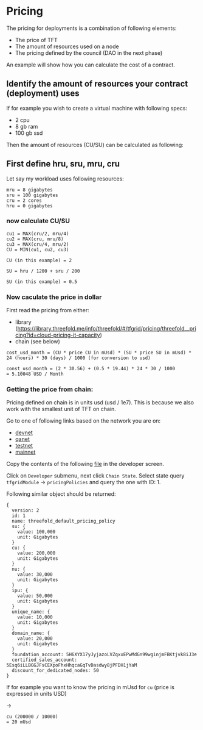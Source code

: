 # Pricing

The pricing for deployments is a combination of following elements:

- The price of TFT
- The amount of resources used on a node
- The pricing defined by the council (DAO in the next phase)

An example will show how you can calculate the cost of a contract.

## Identify the amount of resources your contract (deployment) uses

If for example you wish to create a virtual machine with following specs:

- 2 cpu
- 8 gb ram
- 100 gb ssd

Then the amount of resources (CU/SU) can be calculated as following:

## First define hru, sru, mru, cru

Let say my workload uses following resources:

```
mru = 8 gigabytes
sru = 100 gigabytes
cru = 2 cores
hru = 0 gigabytes
```

### now calculate CU/SU

```
cu1 = MAX(cru/2, mru/4)
cu2 = MAX(cru, mru/8)
cu3 = MAX(cru/4, mru/2)
CU = MIN(cu1, cu2, cu3)

CU (in this example) = 2
```

```
SU = hru / 1200 + sru / 200

SU (in this example) = 0.5
```

### Now caculate the price in dollar

First read the pricing from either:

- library (https://library.threefold.me/info/threefold/#/tfgrid/pricing/threefold__pricing?id=cloud-pricing-it-capacity)
- chain (see below)

```
cost_usd_month = (CU * price CU in mUsd) * (SU * price SU in mUsd) * 24 (hours) * 30 (days) / 1000 (for conversion to usd)

const_usd_month = (2 * 30.56) + (0.5 * 19.44) * 24 * 30 / 1000
= 5.10048 USD / Month
```

### Getting the price from chain:

Pricing defined on chain is in units usd (usd / 1e7). This is because we also work with the smallest unit of TFT on chain.

Go to one of following links based on the network you are on:

- [devnet](https://polkadot.js.org/apps/?rpc=wss%3A%2F%2Ftfchain.dev.grid.tf#/settings/developer)
- [qanet](https://polkadot.js.org/apps/?rpc=wss%3A%2F%2Ftfchain.qa.grid.tf#/settings/developer)
- [testnet](https://polkadot.js.org/apps/?rpc=wss%3A%2F%2Ftfchain.test.grid.tf#/settings/developer)
- [mainnet](https://polkadot.js.org/apps/?rpc=wss%3A%2F%2Ftfchain.grid.tf#/settings/developer)

Copy the contents of the following [file](https://raw.githubusercontent.com/threefoldtech/tfchain_client_js/master/types.json) in the developer screen.

Click on `Developer` submenu, next click `Chain State`. Select state query `tfgridModule` -> `pricingPolicies` and query the one with ID: 1.

Following similar object should be returned:

```
{
  version: 2
  id: 1
  name: threefold_default_pricing_policy
  su: {
    value: 100,000
    unit: Gigabytes
  }
  cu: {
    value: 200,000
    unit: Gigabytes
  }
  nu: {
    value: 30,000
    unit: Gigabytes
  }
  ipu: {
    value: 50,000
    unit: Gigabytes
  }
  unique_name: {
    value: 10,000
    unit: Gigabytes
  }
  domain_name: {
    value: 20,000
    unit: Gigabytes
  }
  foundation_account: 5H6XYX17yJyjazoLVZqxxEPwMdGn99wginjmFBKtjvk8iJ3e
  certified_sales_account: 5Esq6iLLBGGJFsCEXpoFhxHhqcaGqTvDasdwy8jPFDH1jYaM
  discount_for_dedicated_nodes: 50
}
```

If for example you want to know the pricing in mUsd for `cu` (price is expressed in units USD)

->

```
cu (200000 / 10000)
= 20 mUsd
```
